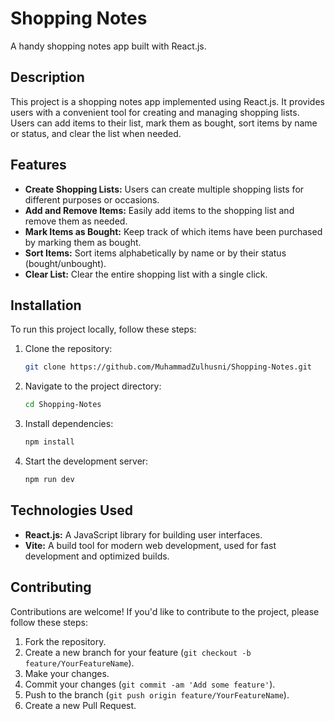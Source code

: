 # Shopping Notes

A handy shopping notes app built with React.js.

## Description

This project is a shopping notes app implemented using React.js. It provides users with a convenient tool for creating and managing shopping lists. Users can add items to their list, mark them as bought, sort items by name or status, and clear the list when needed.

## Features

- **Create Shopping Lists:** Users can create multiple shopping lists for different purposes or occasions.
- **Add and Remove Items:** Easily add items to the shopping list and remove them as needed.
- **Mark Items as Bought:** Keep track of which items have been purchased by marking them as bought.
- **Sort Items:** Sort items alphabetically by name or by their status (bought/unbought).
- **Clear List:** Clear the entire shopping list with a single click.

## Installation

To run this project locally, follow these steps:

1. Clone the repository:
   ```bash
   git clone https://github.com/MuhammadZulhusni/Shopping-Notes.git
   
2. Navigate to the project directory:
   ```bash
   cd Shopping-Notes

3. Install dependencies:
   ```bash
   npm install

4. Start the development server:
   ```bash
   npm run dev

## Technologies Used

- **React.js:** A JavaScript library for building user interfaces.
- **Vite:** A build tool for modern web development, used for fast development and optimized builds.

## Contributing

Contributions are welcome! If you'd like to contribute to the project, please follow these steps:

1. Fork the repository.
2. Create a new branch for your feature (`git checkout -b feature/YourFeatureName`).
3. Make your changes.
4. Commit your changes (`git commit -am 'Add some feature'`).
5. Push to the branch (`git push origin feature/YourFeatureName`).
6. Create a new Pull Request.

